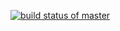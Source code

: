 [![build status of master](https://travis-ci.org/jjjpanda/SSW-567.svg?branch=HW05a_Mocking)](https://travis-ci.org/jjjpanda/SSW-567)